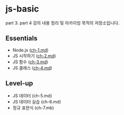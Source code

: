 # js-basic
part 3. part 4 강의 내용 정리 및 아카이빙 목적의 저장소입니다.


## Essentials
- Node.js ([ch-1.md](https://github.com/jurilee0/js-basic/blob/essentials/memo/ch-1.md))
- JS 시작하기 ([ch-2.md](https://github.com/jurilee0/js-basic/blob/essentials/memo/ch-2.md))
- JS 함수 ([ch-3.md](https://github.com/jurilee0/js-basic/blob/essentials/memo/ch-3.md))
- JS 클래스 ([ch-4.md](https://github.com/jurilee0/js-basic/blob/essentials/memo/ch-4.md))

## Level-up
- JS 데이터 (ch-5.md)
- JS 데이터 실습 (ch-6.md)
- 정규 표현식 (ch-7.mb)

